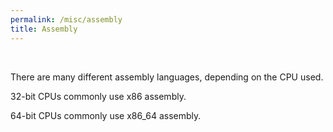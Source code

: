 ```yaml
---
permalink: /misc/assembly
title: Assembly
---
```



<br>


There are many different assembly languages, depending on the CPU used. 

32-bit CPUs commonly use x86 assembly. 

64-bit CPUs commonly use x86_64 assembly.

